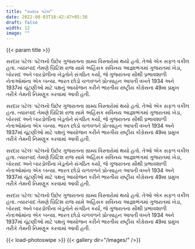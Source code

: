 ```yaml
---
title: "સરદાર પટેલ"
date: 2022-08-03T18:42:47+05:30
draft: false
width: 12
image: ""
---
```


{{< param title >}}

સરદાર પટેલઃ પટેલનો ઉછેર ગુજરાતના ગ્રામ્ય વિસ્તારોમાં થયો હતો. તેઓ એક સફળ વકીલ હતા. ત્યારબાદ તેમણે બ્રિટિશ રાજ સામે અહિંસક સવિનય આજ્ઞાભંગમાં ગુજરાતમાં ખેડા, બોરસદ અને બારડોલીના ખેડૂતોને સંગઠિત કર્યા, જે ગુજરાતના સૌથી પ્રભાવશાળી નેતાઓમાંના એક બન્યા. ભારત છોડો ચળવળને પ્રોત્સાહન આપતી વખતે 1934 અને 1937માં ચૂંટણીઓ માટે પક્ષનું આયોજન કરીને ભારતીય રાષ્ટ્રીય કોંગ્રેસના 49મા પ્રમુખ તરીકે તેમની નિમણૂક કરવામાં આવી હતી.

સરદાર પટેલઃ પટેલનો ઉછેર ગુજરાતના ગ્રામ્ય વિસ્તારોમાં થયો હતો. તેઓ એક સફળ વકીલ હતા. ત્યારબાદ તેમણે બ્રિટિશ રાજ સામે અહિંસક સવિનય આજ્ઞાભંગમાં ગુજરાતમાં ખેડા, બોરસદ અને બારડોલીના ખેડૂતોને સંગઠિત કર્યા, જે ગુજરાતના સૌથી પ્રભાવશાળી નેતાઓમાંના એક બન્યા. ભારત છોડો ચળવળને પ્રોત્સાહન આપતી વખતે 1934 અને 1937માં ચૂંટણીઓ માટે પક્ષનું આયોજન કરીને ભારતીય રાષ્ટ્રીય કોંગ્રેસના 49મા પ્રમુખ તરીકે તેમની નિમણૂક કરવામાં આવી હતી.

સરદાર પટેલઃ પટેલનો ઉછેર ગુજરાતના ગ્રામ્ય વિસ્તારોમાં થયો હતો. તેઓ એક સફળ વકીલ હતા. ત્યારબાદ તેમણે બ્રિટિશ રાજ સામે અહિંસક સવિનય આજ્ઞાભંગમાં ગુજરાતમાં ખેડા, બોરસદ અને બારડોલીના ખેડૂતોને સંગઠિત કર્યા, જે ગુજરાતના સૌથી પ્રભાવશાળી નેતાઓમાંના એક બન્યા. ભારત છોડો ચળવળને પ્રોત્સાહન આપતી વખતે 1934 અને 1937માં ચૂંટણીઓ માટે પક્ષનું આયોજન કરીને ભારતીય રાષ્ટ્રીય કોંગ્રેસના 49મા પ્રમુખ તરીકે તેમની નિમણૂક કરવામાં આવી હતી.

સરદાર પટેલઃ પટેલનો ઉછેર ગુજરાતના ગ્રામ્ય વિસ્તારોમાં થયો હતો. તેઓ એક સફળ વકીલ હતા. ત્યારબાદ તેમણે બ્રિટિશ રાજ સામે અહિંસક સવિનય આજ્ઞાભંગમાં ગુજરાતમાં ખેડા, બોરસદ અને બારડોલીના ખેડૂતોને સંગઠિત કર્યા, જે ગુજરાતના સૌથી પ્રભાવશાળી નેતાઓમાંના એક બન્યા. ભારત છોડો ચળવળને પ્રોત્સાહન આપતી વખતે 1934 અને 1937માં ચૂંટણીઓ માટે પક્ષનું આયોજન કરીને ભારતીય રાષ્ટ્રીય કોંગ્રેસના 49મા પ્રમુખ તરીકે તેમની નિમણૂક કરવામાં આવી હતી.

{{< load-photoswipe >}}
{{< gallery dir="/images/" />}}
